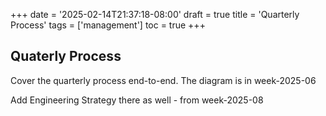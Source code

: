 +++
date = '2025-02-14T21:37:18-08:00'
draft = true
title = 'Quarterly Process'
tags = ['management']
toc = true
+++

## Quaterly Process

Cover the quarterly process end-to-end. The diagram is in week-2025-06

Add Engineering Strategy there as well - from week-2025-08